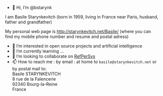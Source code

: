 - 👋 Hi, I’m @bstarynk

I am Basile Starynkevitch (born in 1959, living in France near Paris, husband, father and grandfather)

My personal web page is http://starynkevitch.net/Basile/ (where you can find my mobile phone number and resume and postal adress)


- 👀 I’m interested in open source projects and artificial intelligence
- 🌱 I’m currently learning ...
- 💞️ I’m looking to collaborate on [RefPerSys](http://refpersys.org/)
- 📫 How to reach me : by email : at home to `basile@starynkevitch.net` or by postal mail to: <br/>
      Basile STARYNKEVITCH<br/>
      8 rue de la Faïencerie<br/>
      92340 Bourg-la-Reine<br/>
      France

<!---
bstarynk/bstarynk is a ✨ special ✨ repository because its `README.md` (this file) appears on your GitHub profile.
You can click the Preview link to take a look at your changes.
--->

